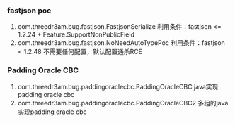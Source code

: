 ### fastjson poc
1. com.threedr3am.bug.fastjson.FastjsonSerialize 利用条件：fastjson <= 1.2.24 + Feature.SupportNonPublicField
2. com.threedr3am.bug.fastjson.NoNeedAutoTypePoc 利用条件：fastjson < 1.2.48 不需要任何配置，默认配置通杀RCE

### Padding Oracle CBC
1. com.threedr3am.bug.paddingoraclecbc.PaddingOracleCBC java实现padding oracle cbc
2. com.threedr3am.bug.paddingoraclecbc.PaddingOracleCBC2 多组的java实现padding oracle cbc
